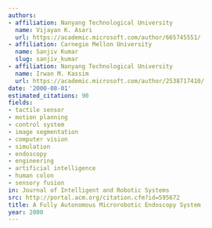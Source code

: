 ```yaml
---
authors:
- affiliation: Nanyang Technological University
  name: Vijayan K. Asari
  url: https://academic.microsoft.com/author/665745551/
- affiliation: Carnegie Mellon University
  name: Sanjiv Kumar
  slug: sanjiv_kumar
- affiliation: Nanyang Technological University
  name: Irwan M. Kassim
  url: https://academic.microsoft.com/author/2538717410/
date: '2000-08-01'
estimated_citations: 90
fields:
- tactile sensor
- motion planning
- control system
- image segmentation
- computer vision
- simulation
- endoscopy
- engineering
- artificial intelligence
- human colon
- sensory fusion
in: Journal of Intelligent and Robotic Systems
src: http://portal.acm.org/citation.cfm?id=595672
title: A Fully Autonomous Microrobotic Endoscopy System
year: 2000
---
```

